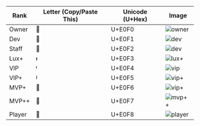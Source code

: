| Rank   | Letter (Copy/Paste This) | Unicode (U+Hex) | Image                                                                                                            |
|--------|--------------------------|-----------------| ---------------------------------------------------------------------------------------------------------------- |
| Owner  |                         | U+E0F0          | ![owner](https://user-images.githubusercontent.com/60387689/220232682-32e2e08a-9543-4466-a945-dec3a6fa1add.png)  |
| Dev    |                         | U+E0F1          | ![dev](https://user-images.githubusercontent.com/60387689/220233035-9b9a9432-299f-4e74-a47c-c0cf8fcf9312.png)    |
| Staff  |                         | U+E0F2          | ![dev](https://user-images.githubusercontent.com/60387689/220233119-a61fdad8-fd44-4fe1-8704-56f66a380d58.png)    |
| Lux+   |                         | U+E0F3          | ![lux+](https://user-images.githubusercontent.com/60387689/220233275-4652ec6d-6623-46e9-bf4f-caafc53bdd6a.png)   |
| VIP    |                         | U+E0F4          | ![vip](https://user-images.githubusercontent.com/60387689/220233358-fad7e559-679d-46f9-bdd6-a067569be84a.png)    |
| VIP+   |                         | U+E0F5          | ![vip+](https://user-images.githubusercontent.com/60387689/220233464-8762bc2c-5056-4716-b72a-8aec70cc274c.png)   |
| MVP+   |                         | U+E0F6          | ![vip+](https://user-images.githubusercontent.com/60387689/220233570-8c87873c-2117-48e1-a82b-8a4651bc4082.png)   |
| MVP++  |                         | U+E0F7          | ![mvp++](https://user-images.githubusercontent.com/60387689/220233713-0b9c9d66-4dad-4945-80d3-771337e8057a.png)  |
| Player |                         | U+E0F8          | ![player](https://user-images.githubusercontent.com/60387689/220233825-31d13f12-a41a-40d7-b4f1-be234d016d95.png) |
